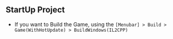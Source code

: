 ## StartUp Project
-   If you want to Build the Game, using the `[Menubar] > Build > Game(WithHotUpdate) > BuildWindows(IL2CPP)`